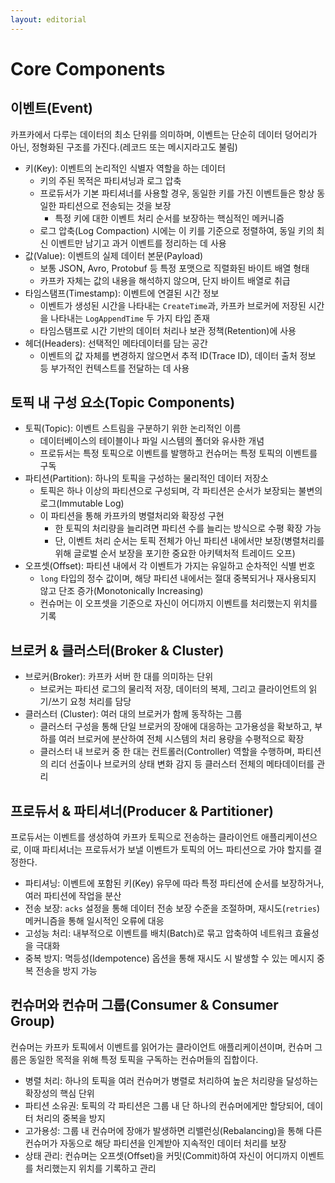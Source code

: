 ```yaml
---
layout: editorial
---
```


# Core Components

## 이벤트(Event)

카프카에서 다루는 데이터의 최소 단위를 의미하며, 이벤트는 단순히 데이터 덩어리가 아닌, 정형화된 구조를 가진다.(레코드 또는 메시지라고도 불림)

- 키(Key): 이벤트의 논리적인 식별자 역할을 하는 데이터
    - 키의 주된 목적은 파티셔닝과 로그 압축
    - 프로듀서가 기본 파티셔너를 사용할 경우, 동일한 키를 가진 이벤트들은 항상 동일한 파티션으로 전송되는 것을 보장
        - 특정 키에 대한 이벤트 처리 순서를 보장하는 핵심적인 메커니즘
    - 로그 압축(Log Compaction) 시에는 이 키를 기준으로 정렬하여, 동일 키의 최신 이벤트만 남기고 과거 이벤트를 정리하는 데 사용
- 값(Value): 이벤트의 실제 데이터 본문(Payload)
    - 보통 JSON, Avro, Protobuf 등 특정 포맷으로 직렬화된 바이트 배열 형태
    - 카프카 자체는 값의 내용을 해석하지 않으며, 단지 바이트 배열로 취급
- 타임스탬프(Timestamp): 이벤트에 연결된 시간 정보
    - 이벤트가 생성된 시간을 나타내는 `CreateTime`과, 카프카 브로커에 저장된 시간을 나타내는 `LogAppendTime` 두 가지 타입 존재
    - 타임스탬프로 시간 기반의 데이터 처리나 보관 정책(Retention)에 사용
- 헤더(Headers): 선택적인 메타데이터를 담는 공간
    - 이벤트의 값 자체를 변경하지 않으면서 추적 ID(Trace ID), 데이터 출처 정보 등 부가적인 컨텍스트를 전달하는 데 사용

## 토픽 내 구성 요소(Topic Components)

- 토픽(Topic): 이벤트 스트림을 구분하기 위한 논리적인 이름
    - 데이터베이스의 테이블이나 파일 시스템의 폴더와 유사한 개념
    - 프로듀서는 특정 토픽으로 이벤트를 발행하고 컨슈머는 특정 토픽의 이벤트를 구독
- 파티션(Partition): 하나의 토픽을 구성하는 물리적인 데이터 저장소
    - 토픽은 하나 이상의 파티션으로 구성되며, 각 파티션은 순서가 보장되는 불변의 로그(Immutable Log)
    - 이 파티션을 통해 카프카의 병렬처리와 확장성 구현
        - 한 토픽의 처리량을 늘리려면 파티션 수를 늘리는 방식으로 수평 확장 가능
        - 단, 이벤트 처리 순서는 토픽 전체가 아닌 파티션 내에서만 보장(병렬처리를 위해 글로벌 순서 보장을 포기한 중요한 아키텍처적 트레이드 오프)
- 오프셋(Offset): 파티션 내에서 각 이벤트가 가지는 유일하고 순차적인 식별 번호
    - `long` 타입의 정수 값이며, 해당 파티션 내에서는 절대 중복되거나 재사용되지 않고 단조 증가(Monotonically Increasing)
    - 컨슈머는 이 오프셋을 기준으로 자신이 어디까지 이벤트를 처리했는지 위치를 기록

## 브로커 & 클러스터(Broker & Cluster)

- 브로커(Broker): 카프카 서버 한 대를 의미하는 단위
    - 브로커는 파티션 로그의 물리적 저장, 데이터의 복제, 그리고 클라이언트의 읽기/쓰기 요청 처리를 담당
- 클러스터 (Cluster): 여러 대의 브로커가 함께 동작하는 그룹
    - 클러스터 구성을 통해 단일 브로커의 장애에 대응하는 고가용성을 확보하고, 부하를 여러 브로커에 분산하여 전체 시스템의 처리 용량을 수평적으로 확장
    - 클러스터 내 브로커 중 한 대는 컨트롤러(Controller) 역할을 수행하며, 파티션의 리더 선출이나 브로커의 상태 변화 감지 등 클러스터 전체의 메타데이터를 관리

## 프로듀서 & 파티셔너(Producer & Partitioner)

프로듀서는 이벤트를 생성하여 카프카 토픽으로 전송하는 클라이언트 애플리케이션으로, 이때 파티셔너는 프로듀서가 보낼 이벤트가 토픽의 어느 파티션으로 가야 할지를 결정한다.

- 파티셔닝: 이벤트에 포함된 키(Key) 유무에 따라 특정 파티션에 순서를 보장하거나, 여러 파티션에 작업을 분산
- 전송 보장: `acks` 설정을 통해 데이터 전송 보장 수준을 조절하며, 재시도(`retries`) 메커니즘을 통해 일시적인 오류에 대응
- 고성능 처리: 내부적으로 이벤트를 배치(Batch)로 묶고 압축하여 네트워크 효율성을 극대화
- 중복 방지: 멱등성(Idempotence) 옵션을 통해 재시도 시 발생할 수 있는 메시지 중복 전송을 방지 가능

## 컨슈머와 컨슈머 그룹(Consumer & Consumer Group)

컨슈머는 카프카 토픽에서 이벤트를 읽어가는 클라이언트 애플리케이션이며, 컨슈머 그룹은 동일한 목적을 위해 특정 토픽을 구독하는 컨슈머들의 집합이다.

- 병렬 처리: 하나의 토픽을 여러 컨슈머가 병렬로 처리하여 높은 처리량을 달성하는 확장성의 핵심 단위
- 파티션 소유권: 토픽의 각 파티션은 그룹 내 단 하나의 컨슈머에게만 할당되어, 데이터 처리의 중복을 방지
- 고가용성: 그룹 내 컨슈머에 장애가 발생하면 리밸런싱(Rebalancing)을 통해 다른 컨슈머가 자동으로 해당 파티션을 인계받아 지속적인 데이터 처리를 보장
- 상태 관리: 컨슈머는 오프셋(Offset)을 커밋(Commit)하여 자신이 어디까지 이벤트를 처리했는지 위치를 기록하고 관리

